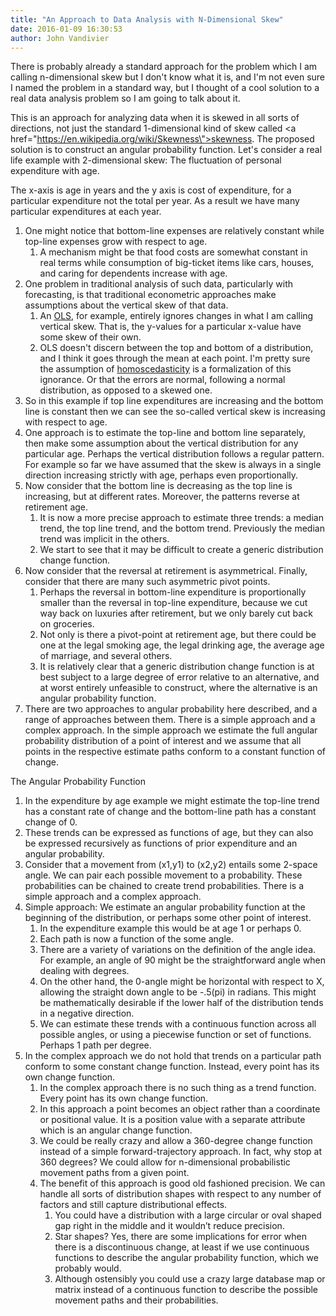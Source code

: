 ```yaml
---
title: "An Approach to Data Analysis with N-Dimensional Skew"
date: 2016-01-09 16:30:53
author: John Vandivier
---
```




There is probably already a standard approach for the problem which I am calling n-dimensional skew but I don't know what it is, and I'm not even sure I named the problem in a standard way, but I thought of a cool solution to a real data analysis problem so I am going to talk about it.

This is an approach for analyzing data when it is skewed in all sorts of directions, not just the standard 1-dimensional kind of skew called <a href=\"https://en.wikipedia.org/wiki/Skewness\">skewness</a>. The proposed solution is to construct an angular probability function. Let's consider a real life example with 2-dimensional skew: The fluctuation of personal expenditure with age.

The x-axis is age in years and the y axis is cost of expenditure, for a particular expenditure not the total per year. As a result we have many particular expenditures at each year.
<ol>
	<li>One might notice that bottom-line expenses are relatively constant while top-line expenses grow with respect to age.
<ol>
	<li>A mechanism might be that food costs are somewhat constant in real terms while consumption of big-ticket items like cars, houses, and caring for dependents increase with age.</li>
</ol>
</li>
	<li>One problem in traditional analysis of such data, particularly with forecasting, is that traditional econometric approaches make assumptions about the vertical skew of that data.
<ol>
	<li>An <a href=\"https://en.wikipedia.org/wiki/Ordinary_least_squares\">OLS</a>, for example, entirely ignores changes in what I am calling vertical skew. That is, the y-values for a particular x-value have some skew of their own.</li>
	<li>OLS doesn't discern between the top and bottom of a distribution, and I think it goes through the mean at each point. I'm pretty sure the assumption of <a href=\"https://en.wikipedia.org/wiki/Homoscedasticity\">homoscedasticity</a> is a formalization of this ignorance. Or that the errors are normal, following a normal distribution, as opposed to a skewed one.</li>
</ol>
</li>
	<li>So in this example if top line expenditures are increasing and the bottom line is constant then we can see the so-called vertical skew is increasing with respect to age.</li>
	<li>One approach is to estimate the top-line and bottom line separately, then make some assumption about the vertical distribution for any particular age. Perhaps the vertical distribution follows a regular pattern. For example so far we have assumed that the skew is always in a single direction increasing strictly with age, perhaps even proportionally.</li>
	<li>Now consider that the bottom line is decreasing as the top line is increasing, but at different rates. Moreover, the patterns reverse at retirement age.
<ol>
	<li>It is now a more precise approach to estimate three trends: a median trend, the top line trend, and the bottom trend. Previously the median trend was implicit in the others.</li>
	<li>We start to see that it may be difficult to create a generic distribution change function.</li>
</ol>
</li>
	<li>Now consider that the reversal at retirement is asymmetrical. Finally, consider that there are many such asymmetric pivot points.
<ol>
	<li>Perhaps the reversal in bottom-line expenditure is proportionally smaller than the reversal in top-line expenditure, because we cut way back on luxuries after retirement, but we only barely cut back on groceries.</li>
	<li>Not only is there a pivot-point at retirement age, but there could be one at the legal smoking age, the legal drinking age, the average age of marriage, and several others.</li>
	<li>It is relatively clear that a generic distribution change function is at best subject to a large degree of error relative to an alternative, and at worst entirely unfeasible to construct, where the alternative is an angular probability function.</li>
</ol>
</li>
	<li>There are two approaches to angular probability here described, and a range of approaches between them. There is a simple approach and a complex approach. In the simple approach we estimate the full angular probability distribution of a point of interest and we assume that all points in the respective estimate paths conform to a constant function of change.</li>
</ol>
<p style=\"text-align: center;\">The Angular Probability Function</p>

<ol>
	<li>In the expenditure by age example we might estimate the top-line trend has a constant rate of change and the bottom-line path has a constant change of 0.</li>
	<li>These trends can be expressed as functions of age, but they can also be expressed recursively as functions of prior expenditure and an angular probability.</li>
	<li>Consider that a movement from (x1,y1) to (x2,y2) entails some 2-space angle. We can pair each possible movement to a probability. These probabilities can be chained to create trend probabilities. There is a simple approach and a complex approach.</li>
	<li>Simple approach: We estimate an angular probability function at the beginning of the distribution, or perhaps some other point of interest.
<ol>
	<li>In the expenditure example this would be at age 1 or perhaps 0.</li>
	<li>Each path is now a function of the some angle.</li>
	<li>There are a variety of variations on the definition of the angle idea. For example, an angle of 90 might be the straightforward angle when dealing with degrees.</li>
	<li>On the other hand, the 0-angle might be horizontal with respect to X, allowing the straight down angle to be -.5(pi) in radians. This might be mathematically desirable if the lower half of the distribution tends in a negative direction.</li>
	<li>We can estimate these trends with a continuous function across all possible angles, or using a piecewise function or set of functions. Perhaps 1 path per degree.</li>
</ol>
</li>
	<li>In the complex approach we do not hold that trends on a particular path conform to some constant change function. Instead, every point has its own change function.
<ol>
	<li>In the complex approach there is no such thing as a trend function. Every point has its own change function.</li>
	<li>In this approach a point becomes an object rather than a coordinate or positional value. It is a position value with a separate attribute which is an angular change function.</li>
	<li>We could be really crazy and allow a 360-degree change function instead of a simple forward-trajectory approach. In fact, why stop at 360 degrees? We could allow for n-dimensional probabilistic movement paths from a given point.</li>
	<li>The benefit of this approach is good old fashioned precision. We can handle all sorts of distribution shapes with respect to any number of factors and still capture distributional effects.
<ol>
	<li>You could have a distribution with a large circular or oval shaped gap right in the middle and it wouldn’t reduce precision.</li>
	<li>Star shapes? Yes, there are some implications for error when there is a discontinuous change, at least if we use continuous functions to describe the angular probability function, which we probably would.</li>
	<li>Although ostensibly you could use a crazy large database map or matrix instead of a continuous function to describe the possible movement paths and their probabilities.</li>
</ol>
</li>
</ol>
</li>
</ol>
